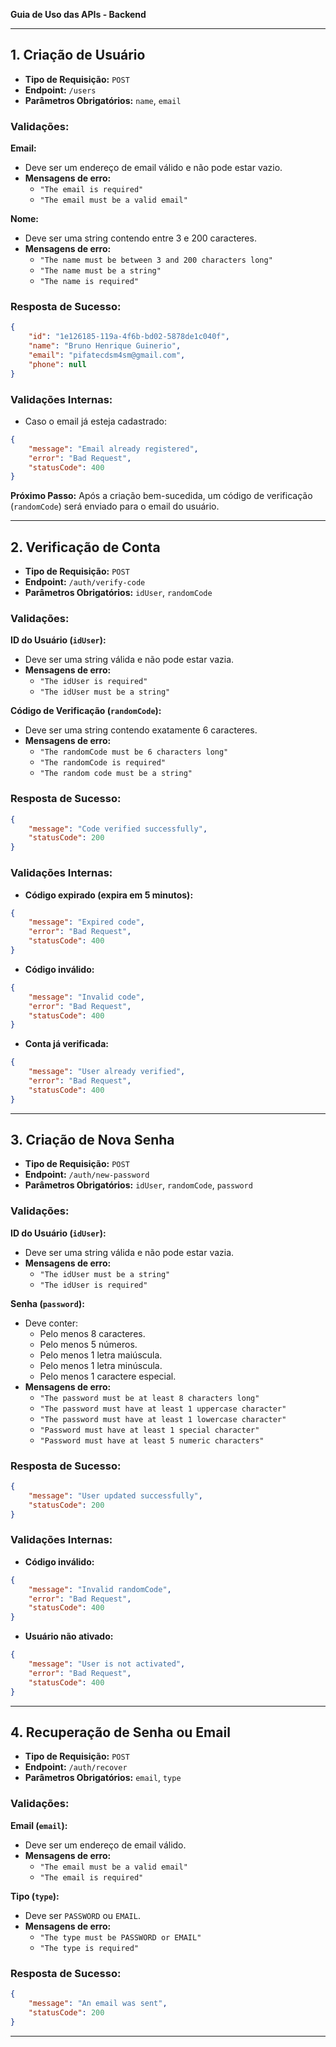 **Guia de Uso das APIs - Backend**

---

## 1. Criação de Usuário

- **Tipo de Requisição:** `POST`
- **Endpoint:** `/users`
- **Parâmetros Obrigatórios:** `name`, `email`

### Validações:

**Email:**
- Deve ser um endereço de email válido e não pode estar vazio.
- **Mensagens de erro:**
  - `"The email is required"`
  - `"The email must be a valid email"`

**Nome:**
- Deve ser uma string contendo entre 3 e 200 caracteres.
- **Mensagens de erro:**
  - `"The name must be between 3 and 200 characters long"`
  - `"The name must be a string"`
  - `"The name is required"`

### Resposta de Sucesso:
```json
{
    "id": "1e126185-119a-4f6b-bd02-5878de1c040f",
    "name": "Bruno Henrique Guinerio",
    "email": "pifatecdsm4sm@gmail.com",
    "phone": null
}
```

### Validações Internas:
- Caso o email já esteja cadastrado:
```json
{
    "message": "Email already registered",
    "error": "Bad Request",
    "statusCode": 400
}
```

**Próximo Passo:**
Após a criação bem-sucedida, um código de verificação (`randomCode`) será enviado para o email do usuário.

---

## 2. Verificação de Conta

- **Tipo de Requisição:** `POST`
- **Endpoint:** `/auth/verify-code`
- **Parâmetros Obrigatórios:** `idUser`, `randomCode`

### Validações:

**ID do Usuário (`idUser`):**
- Deve ser uma string válida e não pode estar vazia.
- **Mensagens de erro:**
  - `"The idUser is required"`
  - `"The idUser must be a string"`

**Código de Verificação (`randomCode`):**
- Deve ser uma string contendo exatamente 6 caracteres.
- **Mensagens de erro:**
  - `"The randomCode must be 6 characters long"`
  - `"The randomCode is required"`
  - `"The random code must be a string"`

### Resposta de Sucesso:
```json
{
    "message": "Code verified successfully",
    "statusCode": 200
}
```

### Validações Internas:
- **Código expirado (expira em 5 minutos):**
```json
{
    "message": "Expired code",
    "error": "Bad Request",
    "statusCode": 400
}
```
- **Código inválido:**
```json
{
    "message": "Invalid code",
    "error": "Bad Request",
    "statusCode": 400
}
```
- **Conta já verificada:**
```json
{
    "message": "User already verified",
    "error": "Bad Request",
    "statusCode": 400
}
```

---

## 3. Criação de Nova Senha

- **Tipo de Requisição:** `POST`
- **Endpoint:** `/auth/new-password`
- **Parâmetros Obrigatórios:** `idUser`, `randomCode`, `password`

### Validações:

**ID do Usuário (`idUser`):**
- Deve ser uma string válida e não pode estar vazia.
- **Mensagens de erro:**
  - `"The idUser must be a string"`
  - `"The idUser is required"`

**Senha (`password`):**
- Deve conter:
  - Pelo menos 8 caracteres.
  - Pelo menos 5 números.
  - Pelo menos 1 letra maiúscula.
  - Pelo menos 1 letra minúscula.
  - Pelo menos 1 caractere especial.
- **Mensagens de erro:**
  - `"The password must be at least 8 characters long"`
  - `"The password must have at least 1 uppercase character"`
  - `"The password must have at least 1 lowercase character"`
  - `"Password must have at least 1 special character"`
  - `"Password must have at least 5 numeric characters"`

### Resposta de Sucesso:
```json
{
    "message": "User updated successfully",
    "statusCode": 200
}
```

### Validações Internas:
- **Código inválido:**
```json
{
    "message": "Invalid randomCode",
    "error": "Bad Request",
    "statusCode": 400
}
```
- **Usuário não ativado:**
```json
{
    "message": "User is not activated",
    "error": "Bad Request",
    "statusCode": 400
}
```

---

## 4. Recuperação de Senha ou Email

- **Tipo de Requisição:** `POST`
- **Endpoint:** `/auth/recover`
- **Parâmetros Obrigatórios:** `email`, `type`

### Validações:

**Email (`email`):**
- Deve ser um endereço de email válido.
- **Mensagens de erro:**
  - `"The email must be a valid email"`
  - `"The email is required"`

**Tipo (`type`):**
- Deve ser `PASSWORD` ou `EMAIL`.
- **Mensagens de erro:**
  - `"The type must be PASSWORD or EMAIL"`
  - `"The type is required"`

### Resposta de Sucesso:
```json
{
    "message": "An email was sent",
    "statusCode": 200
}
```

---
